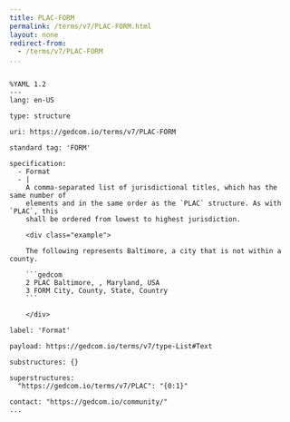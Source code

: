 ```yaml
---
title: PLAC-FORM
permalink: /terms/v7/PLAC-FORM.html
layout: none
redirect-from:
  - /terms/v7/PLAC-FORM
...
```


```

%YAML 1.2
---
lang: en-US

type: structure

uri: https://gedcom.io/terms/v7/PLAC-FORM

standard tag: 'FORM'

specification:
  - Format
  - |
    A comma-separated list of jurisdictional titles, which has the same number of
    elements and in the same order as the `PLAC` structure. As with `PLAC`, this
    shall be ordered from lowest to highest jurisdiction.
    
    <div class="example">
    
    The following represents Baltimore, a city that is not within a county.
    
    ```gedcom
    2 PLAC Baltimore, , Maryland, USA
    3 FORM City, County, State, Country
    ```
    
    </div>

label: 'Format'

payload: https://gedcom.io/terms/v7/type-List#Text

substructures: {}

superstructures:
  "https://gedcom.io/terms/v7/PLAC": "{0:1}"

contact: "https://gedcom.io/community/"
...

```
